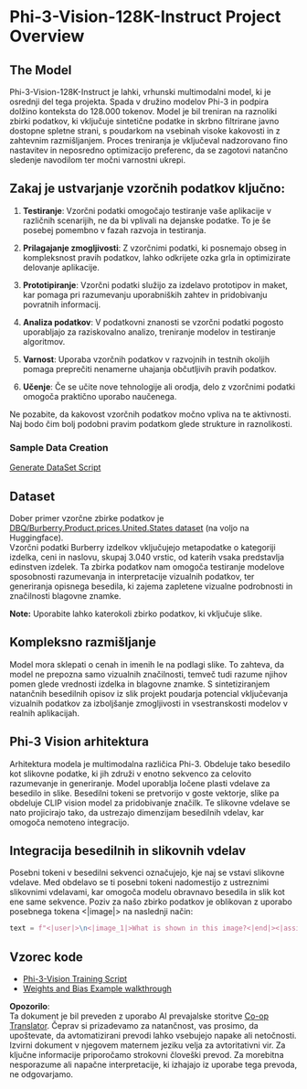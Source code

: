 <!--
CO_OP_TRANSLATOR_METADATA:
{
  "original_hash": "e0a07fd2a30fe2af30b1373df207a5bf",
  "translation_date": "2025-05-09T21:51:10+00:00",
  "source_file": "md/03.FineTuning/FineTuning_Phi-3-visionWandB.md",
  "language_code": "sl"
}
-->
# Phi-3-Vision-128K-Instruct Project Overview

## The Model

Phi-3-Vision-128K-Instruct je lahki, vrhunski multimodalni model, ki je osrednji del tega projekta. Spada v družino modelov Phi-3 in podpira dolžino konteksta do 128.000 tokenov. Model je bil treniran na raznoliki zbirki podatkov, ki vključuje sintetične podatke in skrbno filtrirane javno dostopne spletne strani, s poudarkom na vsebinah visoke kakovosti in z zahtevnim razmišljanjem. Proces treniranja je vključeval nadzorovano fino nastavitev in neposredno optimizacijo preferenc, da se zagotovi natančno sledenje navodilom ter močni varnostni ukrepi.

## Zakaj je ustvarjanje vzorčnih podatkov ključno:

1. **Testiranje**: Vzorčni podatki omogočajo testiranje vaše aplikacije v različnih scenarijih, ne da bi vplivali na dejanske podatke. To je še posebej pomembno v fazah razvoja in testiranja.

2. **Prilagajanje zmogljivosti**: Z vzorčnimi podatki, ki posnemajo obseg in kompleksnost pravih podatkov, lahko odkrijete ozka grla in optimizirate delovanje aplikacije.

3. **Prototipiranje**: Vzorčni podatki služijo za izdelavo prototipov in maket, kar pomaga pri razumevanju uporabniških zahtev in pridobivanju povratnih informacij.

4. **Analiza podatkov**: V podatkovni znanosti se vzorčni podatki pogosto uporabljajo za raziskovalno analizo, treniranje modelov in testiranje algoritmov.

5. **Varnost**: Uporaba vzorčnih podatkov v razvojnih in testnih okoljih pomaga preprečiti nenamerne uhajanja občutljivih pravih podatkov.

6. **Učenje**: Če se učite nove tehnologije ali orodja, delo z vzorčnimi podatki omogoča praktično uporabo naučenega.

Ne pozabite, da kakovost vzorčnih podatkov močno vpliva na te aktivnosti. Naj bodo čim bolj podobni pravim podatkom glede strukture in raznolikosti.

### Sample Data Creation
[Generate DataSet Script](./CreatingSampleData.md)

## Dataset

Dober primer vzorčne zbirke podatkov je [DBQ/Burberry.Product.prices.United.States dataset](https://huggingface.co/datasets/DBQ/Burberry.Product.prices.United.States) (na voljo na Huggingface).  
Vzorčni podatki Burberry izdelkov vključujejo metapodatke o kategoriji izdelka, ceni in naslovu, skupaj 3.040 vrstic, od katerih vsaka predstavlja edinstven izdelek. Ta zbirka podatkov nam omogoča testiranje modelove sposobnosti razumevanja in interpretacije vizualnih podatkov, ter generiranja opisnega besedila, ki zajema zapletene vizualne podrobnosti in značilnosti blagovne znamke.

**Note:** Uporabite lahko katerokoli zbirko podatkov, ki vključuje slike.

## Kompleksno razmišljanje

Model mora sklepati o cenah in imenih le na podlagi slike. To zahteva, da model ne prepozna samo vizualnih značilnosti, temveč tudi razume njihov pomen glede vrednosti izdelka in blagovne znamke. S sintetiziranjem natančnih besedilnih opisov iz slik projekt poudarja potencial vključevanja vizualnih podatkov za izboljšanje zmogljivosti in vsestranskosti modelov v realnih aplikacijah.

## Phi-3 Vision arhitektura

Arhitektura modela je multimodalna različica Phi-3. Obdeluje tako besedilo kot slikovne podatke, ki jih združi v enotno sekvenco za celovito razumevanje in generiranje. Model uporablja ločene plasti vdelave za besedilo in slike. Besedilni tokeni se pretvorijo v goste vektorje, slike pa obdeluje CLIP vision model za pridobivanje značilk. Te slikovne vdelave se nato projicirajo tako, da ustrezajo dimenzijam besedilnih vdelav, kar omogoča nemoteno integracijo.

## Integracija besedilnih in slikovnih vdelav

Posebni tokeni v besedilni sekvenci označujejo, kje naj se vstavi slikovne vdelave. Med obdelavo se ti posebni tokeni nadomestijo z ustreznimi slikovnimi vdelavami, kar omogoča modelu obravnavo besedila in slik kot ene same sekvence. Poziv za našo zbirko podatkov je oblikovan z uporabo posebnega tokena <|image|> na naslednji način:

```python
text = f"<|user|>\n<|image_1|>What is shown in this image?<|end|><|assistant|>\nProduct: {row['title']}, Category: {row['category3_code']}, Full Price: {row['full_price']}<|end|>"
```

## Vzorec kode
- [Phi-3-Vision Training Script](../../../../code/03.Finetuning/Phi-3-vision-Trainingscript.py)
- [Weights and Bias Example walkthrough](https://wandb.ai/byyoung3/mlnews3/reports/How-to-fine-tune-Phi-3-vision-on-a-custom-dataset--Vmlldzo4MTEzMTg3)

**Opozorilo**:  
Ta dokument je bil preveden z uporabo AI prevajalske storitve [Co-op Translator](https://github.com/Azure/co-op-translator). Čeprav si prizadevamo za natančnost, vas prosimo, da upoštevate, da avtomatizirani prevodi lahko vsebujejo napake ali netočnosti. Izvirni dokument v njegovem maternem jeziku velja za avtoritativni vir. Za ključne informacije priporočamo strokovni človeški prevod. Za morebitna nesporazume ali napačne interpretacije, ki izhajajo iz uporabe tega prevoda, ne odgovarjamo.